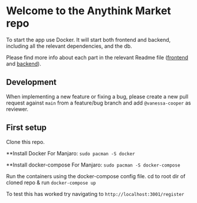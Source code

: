 # Welcome to the Anythink Market repo

To start the app use Docker. It will start both frontend and backend, including all the relevant dependencies, and the db.

Please find more info about each part in the relevant Readme file ([frontend](frontend/readme.md) and [backend](backend/README.md)).

## Development

When implementing a new feature or fixing a bug, please create a new pull request against `main` from a feature/bug branch and add `@vanessa-cooper` as reviewer.

## First setup

Clone this repo.

**Install Docker
For Manjaro: `sudo pacman -S docker`

**Install docker-compose
For Manjaro: `sudo pacman -S docker-compose`

Run the containers using the docker-compose config file. 
cd to root dir of cloned repo & run `docker-compose up`

To test this has worked try navigating to `http://localhost:3001/register`